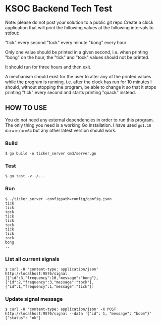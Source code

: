 # KSOC Backend Tech Test

Note: please do not post your solution to a public git repo
Create a clock application that will print the following values at the following intervals to stdout:

"tick" every second
"tock" every minute
"bong" every hour

Only one value should be printed in a given second, i.e. when printing "bong" on the hour, the "tick" and "tock" values should not be printed.

It should run for three hours and then exit.

A mechanism should exist for the user to alter any of the printed values while the program is running, i.e. after the clock has run for 10 minutes I should, without stopping the program, be able to change it so that it stops printing "tick" every second and starts printing "quack" instead.

## HOW TO USE

You do not need any external dependencies in order to run this program. The only thing you need is a working Go installation. I have used `go1.18 darwin/arm64` but any other latest version should work.

### Build

```
$ go build -o ticker_server cmd/server.go
```

### Test 

```
$ go test -v ./...
```

### Run

```
$ ./ticker_server -configpath=config/config.json
tick
tick
tock
tick
tick
tock
tick
tick
tock
bong
..
```

### List all current signals 

```
$ curl -H 'content-type: application/json' http://localhost:9876/signal
[{"id":3,"frequency":10,"message":"bong"},{"id":2,"frequency":3,"message":"tock"},{"id":1,"frequency":1,"message":"tick"}]
```

### Update signal message


```
$ curl -H 'content-type: application/json' -X POST http://localhost:9876/signal --data '{"id": 1, "message": "boom"}'
{"status": "ok"}
```

